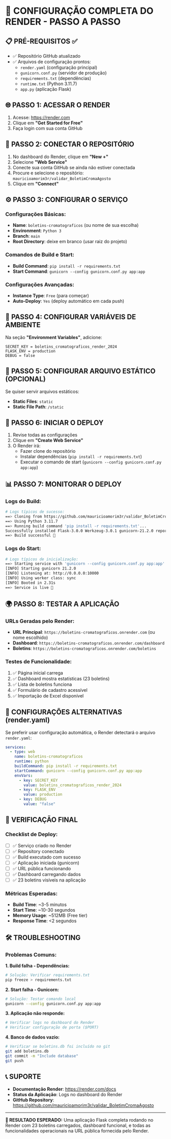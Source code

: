 # 🚀 CONFIGURAÇÃO COMPLETA DO RENDER - PASSO A PASSO

## 📋 PRÉ-REQUISITOS ✅
- ✅ Repositório GitHub atualizado
- ✅ Arquivos de configuração prontos:
  - `render.yaml` (configuração principal)
  - `gunicorn.conf.py` (servidor de produção)
  - `requirements.txt` (dependências)
  - `runtime.txt` (Python 3.11.7)
  - `app.py` (aplicação Flask)

## 🌐 PASSO 1: ACESSAR O RENDER

1. Acesse: https://render.com
2. Clique em **"Get Started for Free"**
3. Faça login com sua conta GitHub

## 🔗 PASSO 2: CONECTAR O REPOSITÓRIO

1. No dashboard do Render, clique em **"New +"**
2. Selecione **"Web Service"**
3. Conecte sua conta GitHub se ainda não estiver conectada
4. Procure e selecione o repositório: `mauricioamorim3r/validar_BoletimCromaAgosto`
5. Clique em **"Connect"**

## ⚙️ PASSO 3: CONFIGURAR O SERVIÇO

### Configurações Básicas:
- **Name**: `boletins-cromatograficos` (ou nome de sua escolha)
- **Environment**: `Python 3`
- **Branch**: `main`
- **Root Directory**: deixe em branco (usar raiz do projeto)

### Comandos de Build e Start:
- **Build Command**: `pip install -r requirements.txt`
- **Start Command**: `gunicorn --config gunicorn.conf.py app:app`

### Configurações Avançadas:
- **Instance Type**: `Free` (para começar)
- **Auto-Deploy**: `Yes` (deploy automático em cada push)

## 🔐 PASSO 4: CONFIGURAR VARIÁVEIS DE AMBIENTE

Na seção **"Environment Variables"**, adicione:

```
SECRET_KEY = boletins_cromatograficos_render_2024
FLASK_ENV = production
DEBUG = false
```

## 📁 PASSO 5: CONFIGURAR ARQUIVO ESTÁTICO (OPCIONAL)

Se quiser servir arquivos estáticos:
- **Static Files**: `static`
- **Static File Path**: `/static`

## 🚀 PASSO 6: INICIAR O DEPLOY

1. Revise todas as configurações
2. Clique em **"Create Web Service"**
3. O Render irá:
   - Fazer clone do repositório
   - Instalar dependências (`pip install -r requirements.txt`)
   - Executar o comando de start (`gunicorn --config gunicorn.conf.py app:app`)

## 📊 PASSO 7: MONITORAR O DEPLOY

### Logs do Build:
```bash
# Logs típicos de sucesso:
==> Cloning from https://github.com/mauricioamorim3r/validar_BoletimCromaAgosto...
==> Using Python 3.11.7
==> Running build command 'pip install -r requirements.txt'...
Successfully installed Flask-3.0.0 Werkzeug-3.0.1 gunicorn-21.2.0 reportlab-4.0.4 pandas-2.0.3 openpyxl-3.1.2 xlrd-2.0.1
==> Build successful 🎉
```

### Logs do Start:
```bash
# Logs típicos de inicialização:
==> Starting service with 'gunicorn --config gunicorn.conf.py app:app'...
[INFO] Starting gunicorn 21.2.0
[INFO] Listening at: http://0.0.0.0:10000
[INFO] Using worker class: sync
[INFO] Booted in 2.31s
==> Service is live 🎉
```

## 🌍 PASSO 8: TESTAR A APLICAÇÃO

### URLs Geradas pelo Render:
- **URL Principal**: `https://boletins-cromatograficos.onrender.com` (ou nome escolhido)
- **Dashboard**: `https://boletins-cromatograficos.onrender.com/dashboard`
- **Boletins**: `https://boletins-cromatograficos.onrender.com/boletins`

### Testes de Funcionalidade:
1. ✅ Página inicial carrega
2. ✅ Dashboard mostra estatísticas (23 boletins)
3. ✅ Lista de boletins funciona
4. ✅ Formulário de cadastro acessível
5. ✅ Importação de Excel disponível

## 🔧 CONFIGURAÇÕES ALTERNATIVAS (render.yaml)

Se preferir usar configuração automática, o Render detectará o arquivo `render.yaml`:

```yaml
services:
  - type: web
    name: boletins-cromatograficos
    runtime: python
    buildCommand: pip install -r requirements.txt
    startCommand: gunicorn --config gunicorn.conf.py app:app
    envVars:
      - key: SECRET_KEY
        value: boletins_cromatograficos_render_2024
      - key: FLASK_ENV
        value: production
      - key: DEBUG
        value: "false"
```

## 🎯 VERIFICAÇÃO FINAL

### Checklist de Deploy:
- [ ] ✅ Serviço criado no Render
- [ ] ✅ Repository conectado
- [ ] ✅ Build executado com sucesso
- [ ] ✅ Aplicação iniciada (gunicorn)
- [ ] ✅ URL pública funcionando
- [ ] ✅ Dashboard carregando dados
- [ ] ✅ 23 boletins visíveis na aplicação

### Métricas Esperadas:
- **Build Time**: ~3-5 minutos
- **Start Time**: ~10-30 segundos
- **Memory Usage**: ~512MB (Free tier)
- **Response Time**: <2 segundos

## 🛠️ TROUBLESHOOTING

### Problemas Comuns:

**1. Build falha - Dependências:**
```bash
# Solução: Verificar requirements.txt
pip freeze > requirements.txt
```

**2. Start falha - Gunicorn:**
```bash
# Solução: Testar comando local
gunicorn --config gunicorn.conf.py app:app
```

**3. Aplicação não responde:**
```bash
# Verificar logs no dashboard do Render
# Verificar configuração de porta ($PORT)
```

**4. Banco de dados vazio:**
```bash
# Verificar se boletins.db foi incluído no git
git add boletins.db
git commit -m "Include database"
git push
```

## 📞 SUPORTE

- **Documentação Render**: https://render.com/docs
- **Status da Aplicação**: Logs no dashboard do Render
- **GitHub Repository**: https://github.com/mauricioamorim3r/validar_BoletimCromaAgosto

---

**🎯 RESULTADO ESPERADO:**
Uma aplicação Flask completa rodando no Render com 23 boletins carregados, dashboard funcional, e todas as funcionalidades operacionais na URL pública fornecida pelo Render.